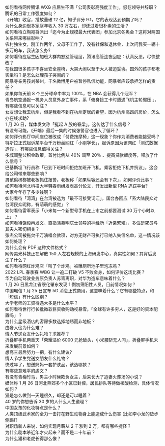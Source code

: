 如何看待网传腾讯 WXG 应届生不满「公司表彰高强度工作」，怒怼领导并辞职？腾讯的日常工作强度如何？  
《开端》收官，播放量破 12 亿，知乎评分 9.1，它的表现达到预期了吗？  
为什么身边很多家庭年收入 30 万左右，却还过着很朴素的生活？  
如何看待立陶宛将派出「迄今为止规模最大代表团」参加北京冬奥会？这将对两国关系带来哪些影响？  
农村独生女，刚工作两年，父母不工作了，没有社保和退休金，上次问我买一辆十多万的车，我该怎么办?  
如何看待应届生因加班大群内怒怼管理层，腾讯高管连夜回应：认真反思，尽快整改？  
在我国很多孩子不喜坐安全座椅，大哭大闹以至于大人被迫妥协。国外的孩子都老实坐吗？是怎么处理孩子哭闹的？  
网暴寻亲男孩刘某州，千名微博用户被暂停私信功能，网暴者应该承担怎样的责任？  
如果你每天前 8 个三分球命中率为 100%，在 NBA 会获得几个冠军？  
青岛航空通报一机务人员意外身亡事件，系「俯身捡工卡时遭遇飞机主轮碾压 」，有哪些信息可以关注？  
女友想让我去杭州，但是我看不到在杭州定居的希望，因为杭州高昂的房价，怎么办在线求助?  
1 月 26 日，媒体发文称「挺起 A 股的脊梁」，这传达了什么信号？  
有没有可能，《开端》最后一集的时候张警官也进入了循环？  
如何评价影厅中间座位被改成「付费按摩椅」这一现象？你作为消费者能接受吗？  
特斯拉正式起诉某平台千万粉丝网红「小刚学长」，起诉原因为该网红「测试数据造假」，有哪些信息值得关注？  
多城调整公积金政策，首付比例从 40% 调至 20% 、提高贷款额度等，释放了什么信号？  
巴基斯坦飞行员称「已到下班时间拒绝加班开飞机，乘客拒绝下机并抗议」，这会给公司带来哪些影响？  
男孩偷槟榔被老板抓住报警，老板称「如果纵容还会有下次」，如何评价此事？  
如何看待河北科技大学韩春雨组发表高分论文，开发出新型 RNA 追踪平台?  
大家今年存了多少钱啊？  
如何看待「湾湾」在台湾被选为「最不可接受词汇」，国台办回应「系大陆民众对台湾民众昵称，有萌萌的感觉」？  
如何看待雷军表示「小米每一个新型号手机在上市之前都要测试 30 万个小时以上」？  
如何看待饶毅再发文，直指蒲慕明院士领导的神经所「近亲繁殖」，多位研究员与其夫人密切相关？  
张杰公司被拖欠千万演唱会款项，对方无财产可执行已纳入失信名单，这一情况该如何处理？  
为什么会有 PDF 这种文件格式？  
网传美光科技正在解散 150 人左右规模的上海研发中心，真实性如何？其背后发生了什么？  
如何看待网红炸鸡店「叫了个炸鸡」被曝厕所池子里泡冻鸡？  
2022 LPL 春季赛 WBG 让一追二打破 V5 不败金身，如何评价这场比赛？  
华为自动驾驶业务原负责人苏箐离职，对华为造车意味着什么？  
1 月 26 日黑龙江省绥化肇东发现 1 例初筛阳性人员，目前情况如何？  
中国电信 1 月 25 日宣布 5G 消息正式商用，这意味着什么？它有哪些特点，和「短信」有什么区别？  
大学老师的工资待遇大多是什么水平？  
如何看待世行行长批微软巨资收购动视暴雪，「全球有许多穷人，这是好的资本配置吗」？  
为什么星级酒店的客房多数选择地毯而非地板？  
由奢入俭为什么难？  
情人节送女友什么礼物？求推荐？  
折叠屏手机两重天「荣耀溢价 6000 元抢破头，小米腰斩无人问」，折叠屏手机未来发展前景如何？  
想高三最后努力一把，有什么建议?  
情人节学生党送女朋友什么礼物？  
快过年了，想送妈妈一套护肤品，该选哪款？  
有哪些意难平的虐文？  
有没有青梅竹马，男主小时候欺负女主，后来长大了追妻火葬场的小说？  
媒体称 1 月 26 日河北燕郊多个小区已封控，居民排队等待做核酸检测，具体情况如何？  
猫是怎么做到一天睡很久，却还是可以睡着？  
40 岁的你想告诉 30 岁的人什么人生道理？  
中国女孩的化妆特点是什么？  
人类顶级武术家的全力一击打在野生动物身上能造成什么伤害 (比如李小龙的垫步侧踢)?  
对职场新人来说，如何实现月薪从 2 千涨到 2 万，都有哪些捷径？  
为什么剧本杀近年才火起来？而不是二十年前？  
为什么猫和老虎长得那么像？  
